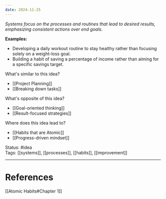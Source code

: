 ```yaml
---
date: 2024-11-25
---
```

_Systems focus on the processes and routines that lead to desired results, emphasizing consistent actions over end goals._

**Examples:**
- Developing a daily workout routine to stay healthy rather than focusing solely on a weight-loss goal.
- Building a habit of saving a percentage of income rather than aiming for a specific savings target.

What's similar to this idea?  
- [[Project Planning]]
- [[Breaking down tasks]]

What's opposite of this idea?  
- [[Goal-oriented thinking]]
- [[Result-focused strategies]]

Where does this idea lead to?  
- [[Habits that are Atomic]]
- [[Progress-driven mindset]]

Status: #idea  
Tags: [[systems]], [[processes]], [[habits]], [[improvement]]

---
# References
[[Atomic Habits#Chapter 1]]